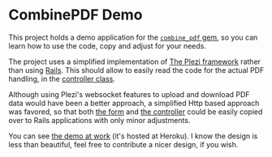 # CombinePDF Demo

This project holds a demo application for the [`combine_pdf` gem](https://github.com/boazsegev/combine_pdf), so you can learn how to use the code, copy and adjust for your needs.

The project uses a simplified implementation of [The Plezi framework](http://www.plezi.io) rather than using [Rails](http://rubyonrails.org). This should allow to easily read the code for the actual PDF handling, in the [controller class](https://github.com/boazsegev/combine_pdf_demo/blob/master/pdf_controller.rb).

Although using Plezi's websocket features to upload and download PDF data would have been a better approach, a simplified Http based approach was favored, so that both [the form](https://github.com/boazsegev/combine_pdf_demo/blob/master/templates/bates.html.slim) and [the controller](https://github.com/boazsegev/combine_pdf_demo/blob/master/pdf_controller.rb) could be easily copied over to Rails applications with only minor adjustments.

You can see [the demo at work](https://combine-pdf-demo.herokuapp.com) (it's hosted at Heroku). I know the design is less than beautiful, feel free to contribute a nicer design, if you wish.
